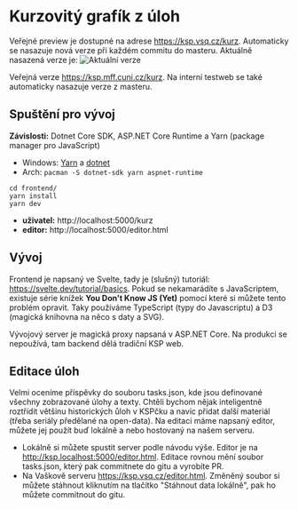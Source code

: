 # Kurzovitý grafík z úloh

Veřejné preview je dostupné na adrese https://ksp.vsq.cz/kurz. Automaticky se nasazuje nová verze při každém commitu do masteru. Aktuálně nasazená verze je:
![Aktuální verze](https://ksp.vsq.cz/build/build_id.svg)

Veřejná verze https://ksp.mff.cuni.cz/kurz. Na interní testweb se také automaticky nasazuje verze z masteru. 

## Spuštění pro vývoj

**Závislosti:** Dotnet Core SDK, ASP.NET Core Runtime a Yarn (package manager pro JavaScript)

* Windows: [Yarn](https://classic.yarnpkg.com/en/docs/install/#windows-stable) a [dotnet](https://docs.microsoft.com/en-us/dotnet/core/install/windows?tabs=net50)
* Arch: `pacman -S dotnet-sdk yarn aspnet-runtime`

```
cd frontend/
yarn install
yarn dev
```

* **uživatel:** http://localhost:5000/kurz
* **editor:** http://localhost:5000/editor.html

## Vývoj

Frontend je napsaný ve Svelte, tady je (slušný) tutoriál: https://svelte.dev/tutorial/basics.
Pokud se nekamarádíte s JavaScriptem, existuje série knížek **You Don't Know JS (Yet)** pomocí které si můžete tento problém opravit.
Taky používáme TypeScript (typy do Javascriptu) a D3 (magická knihovna na něco s daty a SVG).

Vývojový server je magická proxy napsaná v ASP.NET Core. Na produkci se nepoužívá, tam backend dělá tradiční KSP web.

## Editace úloh

Velmi oceníme příspěvky do souboru tasks.json, kde jsou definované všechny zobrazované úlohy a texty.
Chtěli bychom nějak inteligentně roztřídit většinu historických ůloh v KSPčku a navíc přidat další materiál (třeba seriály předělané na open-data).
Na editaci máme napsaný editor, můžete jej použít buď lokálně a nebo hostovaný na našem serveru.

* Lokálně si můžete spustit server podle návodu výše. Editor je na http://ksp.localhost:5000/editor.html. Editace rovnou mění soubor tasks.json, který pak commitnete do gitu a vyrobíte PR.
* Na Vaškově serveru https://ksp.vsq.cz/editor.html. Změněný soubor si můžete stáhnout kliknutím na tlačítko "Stáhnout data lokálně", pak ho můžete commitnout do gitu.
